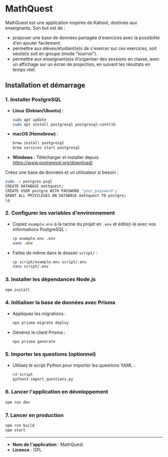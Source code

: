 # MathQuest

MathQuest est une application inspirée de Kahoot, destinée aux enseignants. Son but est de :
- proposer une base de données partagée d'exercices avec la possibilité d'en ajouter facilement.
- permettre aux élèves/étudiant(e)s de s'exercer sur ces exercices, soit seul(e)s soit en groupe (mode "tournoi").
- permettre aux enseignant(e)s d'organiser des sessions en classe, avec un affichage sur un écran de projection, en suivant les résultats en temps réel.

## Installation et démarrage

### 1. Installer PostgreSQL

- **Linux (Debian/Ubuntu)** :
  ```bash
  sudo apt update
  sudo apt install postgresql postgresql-contrib
  ```
- **macOS (Homebrew)** :
  ```bash
  brew install postgresql
  brew services start postgresql
  ```
- **Windows** :
  Télécharger et installer depuis https://www.postgresql.org/download/

Créez une base de données et un utilisateur si besoin :
```bash
sudo -u postgres psql
CREATE DATABASE mathquest;
CREATE USER postgre WITH PASSWORD 'your_password';
GRANT ALL PRIVILEGES ON DATABASE mathquest TO postgre;
\q
```

### 2. Configurer les variables d'environnement

- Copiez `example.env` à la racine du projet en `.env` et éditez-le avec vos informations PostgreSQL :
  ```bash
  cp example.env .env
  nano .env
  ```
- Faites de même dans le dossier `script/` :
  ```bash
  cp script/example.env script/.env
  nano script/.env
  ```

### 3. Installer les dépendances Node.js

```bash
npm install
```

### 4. Initialiser la base de données avec Prisma

- Appliquez les migrations :
  ```bash
  npx prisma migrate deploy
  ```
- Générez le client Prisma :
  ```bash
  npx prisma generate
  ```

### 5. Importer les questions (optionnel)

- Utilisez le script Python pour importer les questions YAML :
  ```bash
  cd script
  python3 import_questions.py
  ```

### 6. Lancer l'application en développement

```bash
npm run dev
```

### 7. Lancer en production

```bash
npm run build
npm start
```

---

- **Nom de l'application** : MathQuest
- **Licence** : GPL
